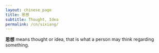 ```yaml
---
layout: chinese_page
title: 思想
subtitle: Thought, Idea
permalink: /cn/sixiang/
---
```


**思想** means thought or idea, that is what a person may think regarding something.
